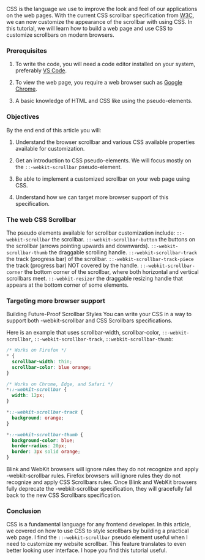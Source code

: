 
CSS is the language we use to improve the look and feel of our applications on the web pages. With the current CSS
scrollbar specification from [W3C](https://www.w3.org/TR/2018/WD-css-scrollbars-1-20180925), we can now customize the appearance of the scrollbar with using CSS.
In this tutorial, we will learn how to build a web page and use CSS to customize scrollbars on modern browsers.

### Prerequisites
1. To write the code, you will need a code editor installed on your system, preferably [VS Code]().

2. To view the web page, you require a web browser such as [Google Chrome]().

3. A basic knowledge of HTML and CSS like using the pseudo-elements.
   
### Objectives
By the end end of this article you will:
1. Understand the browser scrollbar and various CSS available properties available for customization.
   
2. Get an introduction to CSS pseudo-elements. We will focus mostly on the `::-webkit-scrollbar` pseudo-element.
   
3. Be able to implement a customized scrollbar on your web page using CSS.
   
4. Understand how we can target more browser support of this specification.

### The web CSS Scrollbar
The pseudo elements available for scrollbar customization include:
`::-webkit-scrollbar` the scrollbar.
`::-webkit-scrollbar-button` the buttons on the scrollbar (arrows pointing upwards and downwards).
`::-webkit-scrollbar-thumb` the draggable scrolling handle.
`::-webkit-scrollbar-track` the track (progress bar) of the scrollbar.
`::-webkit-scrollbar-track-piece` the track (progress bar) NOT covered by the handle.
`::-webkit-scrollbar-corner` the bottom corner of the scrollbar, where both horizontal and vertical scrollbars meet.
`::-webkit-resizer` the draggable resizing handle that appears at the bottom corner of some elements.

### Targeting more browser support
Building Future-Proof Scrollbar Styles
You can write your CSS in a way to support both -webkit-scrollbar and CSS Scrollbars specifications.

Here is an example that uses scrollbar-width, scrollbar-color, `::-webkit-scrollbar`, `::-webkit-scrollbar-track`, `::webkit-scrollbar-thumb`:
```CSS
/* Works on Firefox */
* {
  scrollbar-width: thin;
  scrollbar-color: blue orange;
}

/* Works on Chrome, Edge, and Safari */
*::-webkit-scrollbar {
  width: 12px;
}

*::-webkit-scrollbar-track {
  background: orange;
}

*::-webkit-scrollbar-thumb {
  background-color: blue;
  border-radius: 20px;
  border: 3px solid orange;
}
```
 
Blink and WebKit browsers will ignore rules they do not recognize and apply -webkit-scrollbar rules. Firefox browsers will ignore rules they do not recognize and apply CSS Scrollbars rules. Once Blink and WebKit browsers fully deprecate the -webkit-scrollbar specification, they will gracefully fall back to the new CSS Scrollbars specification.

### Conclusion 
CSS is a fundamental language for any frontend developer. In this article, we covered on how to use CSS to style scrollbars by building a practical web page. I find the `::-webkit-scrollbar` pseudo element useful when I need to customize my website scrollbar. This feature translates to even better looking user interface. I hope you find this tutorial useful.